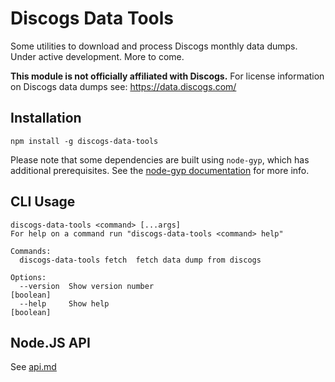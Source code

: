 # Discogs Data Tools
Some utilities to download and process Discogs monthly data dumps. Under active development.
More to come.

**This module is not officially affiliated with Discogs.** For license information on Discogs
data dumps see: https://data.discogs.com/

## Installation
```
npm install -g discogs-data-tools
```
Please note that some dependencies are built using `node-gyp`, which has additional prerequisites.
See the [node-gyp documentation](https://github.com/nodejs/node-gyp#Installation) for more info.


## CLI Usage

<!-- below section is automatically generated. Do not modify -->
```
discogs-data-tools <command> [...args]
For help on a command run "discogs-data-tools <command> help"

Commands:
  discogs-data-tools fetch  fetch data dump from discogs

Options:
  --version  Show version number                                       [boolean]
  --help     Show help                                                 [boolean]
```

## Node.JS API
See [api.md](./api.md)